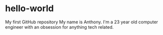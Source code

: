 # hello-world
My first GitHub repository
My name is Anthony. I'm a 23 year old computer engineer with an obsession for anything tech related.
